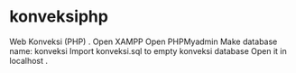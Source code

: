 # konveksiphp
Web Konveksi (PHP)
.
Open XAMPP
Open PHPMyadmin
Make database name: konveksi
Import konveksi.sql to empty konveksi database
Open it in localhost
.

